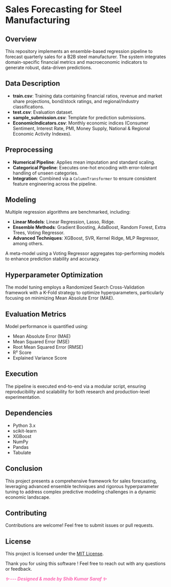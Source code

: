 # Sales Forecasting for Steel Manufacturing

## Overview
This repository implements an ensemble-based regression pipeline to forecast quarterly sales for a B2B steel manufacturer. The system integrates domain-specific financial metrics and macroeconomic indicators to generate robust, data-driven predictions.

## Data Description
- **train.csv**: Training data containing financial ratios, revenue and market share projections, bond/stock ratings, and regional/industry classifications.
- **test.csv**: Evaluation dataset.
- **sample_submission.csv**: Template for prediction submissions.
- **EconomicIndicators.csv**: Monthly economic indices (Consumer Sentiment, Interest Rate, PMI, Money Supply, National & Regional Economic Activity Indexes).

## Preprocessing
- **Numerical Pipeline**: Applies mean imputation and standard scaling.
- **Categorical Pipeline**: Executes one-hot encoding with error-tolerant handling of unseen categories.
- **Integration**: Combined via a `ColumnTransformer` to ensure consistent feature engineering across the pipeline.

## Modeling
Multiple regression algorithms are benchmarked, including:
- **Linear Models**: Linear Regression, Lasso, Ridge.
- **Ensemble Methods**: Gradient Boosting, AdaBoost, Random Forest, Extra Trees, Voting Regressor.
- **Advanced Techniques**: XGBoost, SVR, Kernel Ridge, MLP Regressor, among others.
  
A meta-model using a Voting Regressor aggregates top-performing models to enhance prediction stability and accuracy.

## Hyperparameter Optimization
The model tuning employs a Randomized Search Cross-Validation framework with a K-Fold strategy to optimize hyperparameters, particularly focusing on minimizing Mean Absolute Error (MAE).

## Evaluation Metrics
Model performance is quantified using:
- Mean Absolute Error (MAE)
- Mean Squared Error (MSE)
- Root Mean Squared Error (RMSE)
- R² Score
- Explained Variance Score

## Execution
The pipeline is executed end-to-end via a modular script, ensuring reproducibility and scalability for both research and production-level experimentation.

## Dependencies
- Python 3.x
- scikit-learn
- XGBoost
- NumPy
- Pandas
- Tabulate

## Conclusion
This project presents a comprehensive framework for sales forecasting, leveraging advanced ensemble techniques and rigorous hyperparameter tuning to address complex predictive modeling challenges in a dynamic economic landscape.

## Contributing

Contributions are welcome! Feel free to submit issues or pull requests.


## License

This project is licensed under the [MIT License](LICENSE).

Thank you for using this software ! Feel free to reach out with any questions or feedback.

<em style="color: #ff66b2; font-weight: bold;">✨ --- Designed & made by Shib Kumar Saraf ✨</em>

